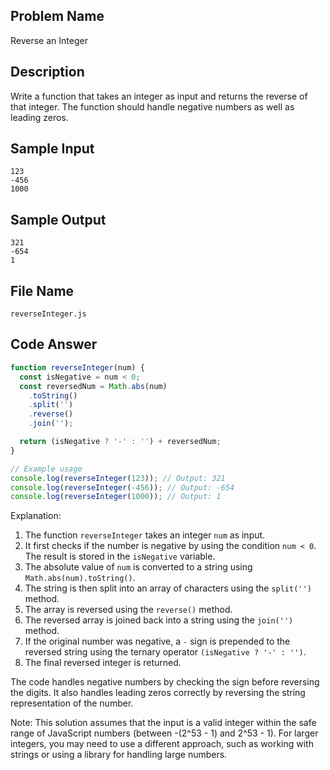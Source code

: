 ## Problem Name
Reverse an Integer

## Description
Write a function that takes an integer as input and returns the reverse of that integer. The function should handle negative numbers as well as leading zeros.

## Sample Input
```
123
-456
1000
```

## Sample Output
```
321
-654
1
```

## File Name
`reverseInteger.js`

## Code Answer
```javascript
function reverseInteger(num) {
  const isNegative = num < 0;
  const reversedNum = Math.abs(num)
    .toString()
    .split('')
    .reverse()
    .join('');

  return (isNegative ? '-' : '') + reversedNum;
}

// Example usage
console.log(reverseInteger(123)); // Output: 321
console.log(reverseInteger(-456)); // Output: -654
console.log(reverseInteger(1000)); // Output: 1
```

Explanation:

1. The function `reverseInteger` takes an integer `num` as input.
2. It first checks if the number is negative by using the condition `num < 0`. The result is stored in the `isNegative` variable.
3. The absolute value of `num` is converted to a string using `Math.abs(num).toString()`.
4. The string is then split into an array of characters using the `split('')` method.
5. The array is reversed using the `reverse()` method.
6. The reversed array is joined back into a string using the `join('')` method.
7. If the original number was negative, a `-` sign is prepended to the reversed string using the ternary operator `(isNegative ? '-' : '')`.
8. The final reversed integer is returned.

The code handles negative numbers by checking the sign before reversing the digits. It also handles leading zeros correctly by reversing the string representation of the number.

Note: This solution assumes that the input is a valid integer within the safe range of JavaScript numbers (between -(2^53 - 1) and 2^53 - 1). For larger integers, you may need to use a different approach, such as working with strings or using a library for handling large numbers.